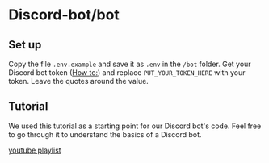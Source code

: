 # Discord-bot/bot

## Set up

Copy the file `.env.example` and save it as `.env` in the `/bot` folder. Get your Discord bot token ([How to:](https://www.writebots.com/discord-bot-token/#:~:text=A%20Discord%20Bot%20Token%20is,generate%20a%20Discord%20Bot%20Token.)) and replace `PUT_YOUR_TOKEN_HERE` with your token. Leave the quotes around the value.

## Tutorial

We used this tutorial as a starting point for our Discord bot's code. Feel free to go through it to understand the basics of a Discord bot.

[youtube playlist](https://www.youtube.com/playlist?list=PLRqwX-V7Uu6avBYxeBSwF48YhAnSn_sA4)
